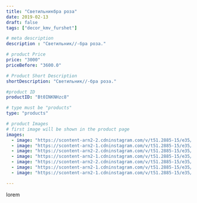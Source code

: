 ```yaml
---
title: "Светильникбра роза"
date: 2019-02-13
draft: false
tags: ["decor_kmv_furshet"]

# meta description
description : "Светильник//-бра роза."

# product Price
price: "3000"
priceBefore: "3600.0"

# Product Short Description
shortDescription: "Светильник//-бра роза."

#product ID
productID: "Bt0INKNHzc8"

# type must be "products"
type: "products"

# product Images
# first image will be shown in the product page
images:
  - image: "https://scontent-arn2-2.cdninstagram.com/v/t51.2885-15/e35/51079092_405343850214161_6545904893139144046_n.jpg?se=7&tp=1&_nc_ht=scontent-arn2-2.cdninstagram.com&_nc_cat=105&_nc_ohc=WEhGQdvl2UgAX_n3IsN&oh=4e393663b020b2086908ea992989f5b9&oe=6073166E&ig_cache_key=MTk3ODI0MTk3ODEyODQ1Mzg3Mg%3D%3D.2"
  - image: "https://scontent-arn2-1.cdninstagram.com/v/t51.2885-15/e35/51429476_2069041529869881_3244541344590670444_n.jpg?se=7&tp=1&_nc_ht=scontent-arn2-1.cdninstagram.com&_nc_cat=109&_nc_ohc=RDZ0HjREQFkAX8qGivs&oh=c50eab7d1a6d64a0bd5987e9baa739ee&oe=607650AB&ig_cache_key=MTk3ODI0MTk5MzUxMzExMTA5Mg%3D%3D.2"
  - image: "https://scontent-arn2-2.cdninstagram.com/v/t51.2885-15/e35/51783797_1993740510929772_2014882054164088545_n.jpg?se=7&tp=1&_nc_ht=scontent-arn2-2.cdninstagram.com&_nc_cat=100&_nc_ohc=IKYIFqR1RoMAX8IfWFc&oh=cb31312593f3472ad2644cf788d5e63c&oe=6073FDC3&ig_cache_key=MTk3ODI0MjAwNTY5MzQ5MjY4MA%3D%3D.2"
  - image: "https://scontent-arn2-1.cdninstagram.com/v/t51.2885-15/e35/51094163_264555384435313_5759413982202697285_n.jpg?se=7&tp=1&_nc_ht=scontent-arn2-1.cdninstagram.com&_nc_cat=101&_nc_ohc=kR9Wv6tj5WoAX9wdKMw&oh=7ec5b5d36eb98fc55c0ec3072354a885&oe=6075087E&ig_cache_key=MTk3ODI0MjAyMjM2MTY5ODQ5Ng%3D%3D.2"
  - image: "https://scontent-arn2-2.cdninstagram.com/v/t51.2885-15/e35/50902230_115667699552040_6957034052432343076_n.jpg?se=7&tp=1&_nc_ht=scontent-arn2-2.cdninstagram.com&_nc_cat=100&_nc_ohc=o33Kmgz0rI4AX-6sTJH&oh=28db5ccaacc02784f4343069a0658c31&oe=607548F1&ig_cache_key=MTk3ODI0MjAzNjI3ODQ1NzA2MQ%3D%3D.2"
  - image: "https://scontent-arn2-1.cdninstagram.com/v/t51.2885-15/e35/51638159_345363409398274_9145052116031411332_n.jpg?se=7&tp=1&_nc_ht=scontent-arn2-1.cdninstagram.com&_nc_cat=110&_nc_ohc=WMfaP-nzgNUAX-Mru-w&oh=c713cf71d9f6c6f74264336018f70f21&oe=60759D6D&ig_cache_key=MTk3ODI0MjA0OTU4Mjc0NzYwNQ%3D%3D.2"
  - image: "https://scontent-arn2-1.cdninstagram.com/v/t51.2885-15/e35/50920493_557737431385237_3408703464592892871_n.jpg?se=7&tp=1&_nc_ht=scontent-arn2-1.cdninstagram.com&_nc_cat=101&_nc_ohc=vZE1HzNy6zgAX8zRdBy&oh=44476da1b212251afec6e027747dd15f&oe=6075D6AD&ig_cache_key=MTk3ODI0MjA3Mzc2NzE0MDcxNQ%3D%3D.2"

---
```

lorem
